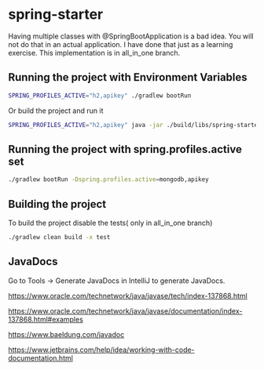 # spring-starter

Having multiple classes with @SpringBootApplication is a bad idea. You will not do that in an actual application. I have done that just as a learning exercise. This implementation is in all_in_one branch.

## Running the project with Environment Variables

```bash
SPRING_PROFILES_ACTIVE="h2,apikey" ./gradlew bootRun
```
Or build the project and run it

```bash
SPRING_PROFILES_ACTIVE="h2,apikey" java -jar ./build/libs/spring-starter.jar
```

## Running the project with spring.profiles.active set

```bash
./gradlew bootRun -Dspring.profiles.active=mongodb,apikey
```

## Building the project

To build the project disable the tests( only in all_in_one branch)

```bash
./gradlew clean build -x test
```

## JavaDocs 

Go to Tools -> Generate JavaDocs in IntelliJ to generate JavaDocs.

https://www.oracle.com/technetwork/java/javase/tech/index-137868.html

https://www.oracle.com/technetwork/java/javase/documentation/index-137868.html#examples

https://www.baeldung.com/javadoc

https://www.jetbrains.com/help/idea/working-with-code-documentation.html
